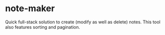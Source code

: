 # note-maker
Quick full-stack solution to create (modify as well as delete) notes.  This tool also features sorting and pagination.
